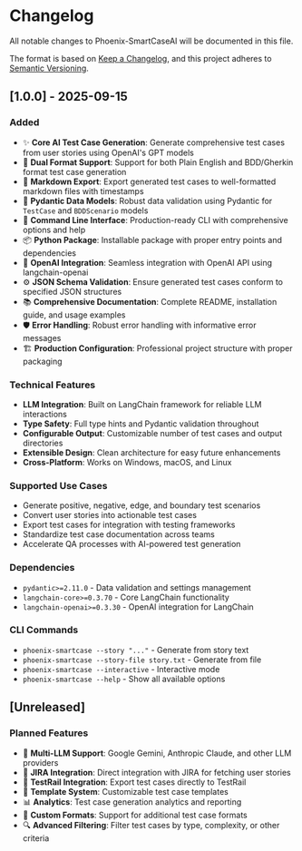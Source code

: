 # Changelog

All notable changes to Phoenix-SmartCaseAI will be documented in this file.

The format is based on [Keep a Changelog](https://keepachangelog.com/en/1.0.0/),
and this project adheres to [Semantic Versioning](https://semver.org/spec/v2.0.0.html).

## [1.0.0] - 2025-09-15

### Added
- ✨ **Core AI Test Case Generation**: Generate comprehensive test cases from user stories using OpenAI's GPT models
- 📝 **Dual Format Support**: Support for both Plain English and BDD/Gherkin format test case generation
- 📄 **Markdown Export**: Export generated test cases to well-formatted markdown files with timestamps
- 🎯 **Pydantic Data Models**: Robust data validation using Pydantic for `TestCase` and `BDDScenario` models
- 🔧 **Command Line Interface**: Production-ready CLI with comprehensive options and help
- 📦 **Python Package**: Installable package with proper entry points and dependencies
- 🔑 **OpenAI Integration**: Seamless integration with OpenAI API using langchain-openai
- ⚙️ **JSON Schema Validation**: Ensure generated test cases conform to specified JSON structures
- 📚 **Comprehensive Documentation**: Complete README, installation guide, and usage examples
- 🛡️ **Error Handling**: Robust error handling with informative error messages
- 🏗️ **Production Configuration**: Professional project structure with proper packaging

### Technical Features
- **LLM Integration**: Built on LangChain framework for reliable LLM interactions
- **Type Safety**: Full type hints and Pydantic validation throughout
- **Configurable Output**: Customizable number of test cases and output directories
- **Extensible Design**: Clean architecture for easy future enhancements
- **Cross-Platform**: Works on Windows, macOS, and Linux

### Supported Use Cases
- Generate positive, negative, edge, and boundary test scenarios
- Convert user stories into actionable test cases
- Export test cases for integration with testing frameworks
- Standardize test case documentation across teams
- Accelerate QA processes with AI-powered test generation

### Dependencies
- `pydantic>=2.11.0` - Data validation and settings management
- `langchain-core>=0.3.70` - Core LangChain functionality
- `langchain-openai>=0.3.30` - OpenAI integration for LangChain

### CLI Commands
- `phoenix-smartcase --story "..."` - Generate from story text
- `phoenix-smartcase --story-file story.txt` - Generate from file
- `phoenix-smartcase --interactive` - Interactive mode
- `phoenix-smartcase --help` - Show all available options

## [Unreleased]

### Planned Features
- 🔌 **Multi-LLM Support**: Google Gemini, Anthropic Claude, and other LLM providers
- 🎯 **JIRA Integration**: Direct integration with JIRA for fetching user stories
- 🧪 **TestRail Integration**: Export test cases directly to TestRail
- 🔄 **Template System**: Customizable test case templates
- 📊 **Analytics**: Test case generation analytics and reporting
- 🎨 **Custom Formats**: Support for additional test case formats
- 🔍 **Advanced Filtering**: Filter test cases by type, complexity, or other criteria
